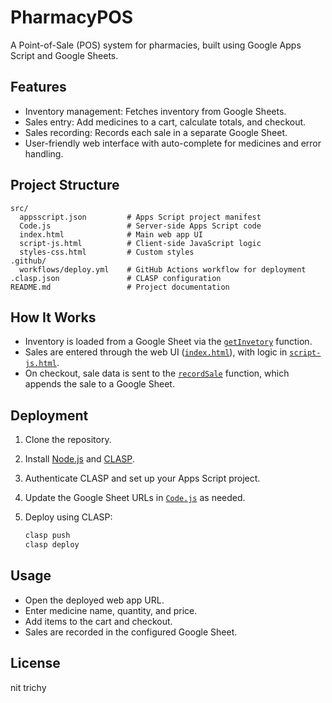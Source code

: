 # PharmacyPOS

A Point-of-Sale (POS) system for pharmacies, built using Google Apps Script and Google Sheets.

## Features

- Inventory management: Fetches inventory from Google Sheets.
- Sales entry: Add medicines to a cart, calculate totals, and checkout.
- Sales recording: Records each sale in a separate Google Sheet.
- User-friendly web interface with auto-complete for medicines and error handling.

## Project Structure

```
src/
  appsscript.json         # Apps Script project manifest
  Code.js                 # Server-side Apps Script code
  index.html              # Main web app UI
  script-js.html          # Client-side JavaScript logic
  styles-css.html         # Custom styles
.github/
  workflows/deploy.yml    # GitHub Actions workflow for deployment
.clasp.json               # CLASP configuration
README.md                 # Project documentation
```

## How It Works

- Inventory is loaded from a Google Sheet via the [`getInvetory`](src/Code.js) function.
- Sales are entered through the web UI ([`index.html`](src/index.html)), with logic in [`script-js.html`](src/script-js.html).
- On checkout, sale data is sent to the [`recordSale`](src/Code.js) function, which appends the sale to a Google Sheet.

## Deployment

1. Clone the repository.
2. Install [Node.js](https://nodejs.org/) and [CLASP](https://github.com/google/clasp).
3. Authenticate CLASP and set up your Apps Script project.
4. Update the Google Sheet URLs in [`Code.js`](src/Code.js) as needed.
5. Deploy using CLASP:

   ```sh
   clasp push
   clasp deploy
   ```

## Usage

- Open the deployed web app URL.
- Enter medicine name, quantity, and price.
- Add items to the cart and checkout.
- Sales are recorded in the configured Google Sheet.

## License

nit trichy


